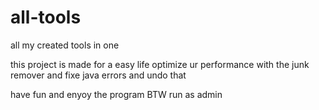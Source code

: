 # all-tools
all my created tools in one

this project is made for a easy life optimize ur performance with the junk remover
and fixe java errors and undo that

have fun and enyoy the program
BTW run as admin
